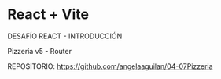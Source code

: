 # React + Vite

DESAFÍO REACT - INTRODUCCIÓN

Pizzeria v5 - Router

REPOSITORIO: https://github.com/angelaaguilan/04-07Pizzeria
